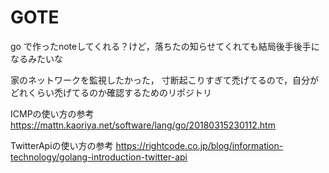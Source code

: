 # GOTE

go で作ったnoteしてくれる？けど，落ちたの知らせてくれても結局後手後手になるみたいな

家のネットワークを監視したかった，
寸断起こりすぎて禿げてるので，自分がどれくらい禿げてるのか確認するためのリポジトリ

ICMPの使い方の参考
https://mattn.kaoriya.net/software/lang/go/20180315230112.htm

TwitterApiの使い方の参考
https://rightcode.co.jp/blog/information-technology/golang-introduction-twitter-api
